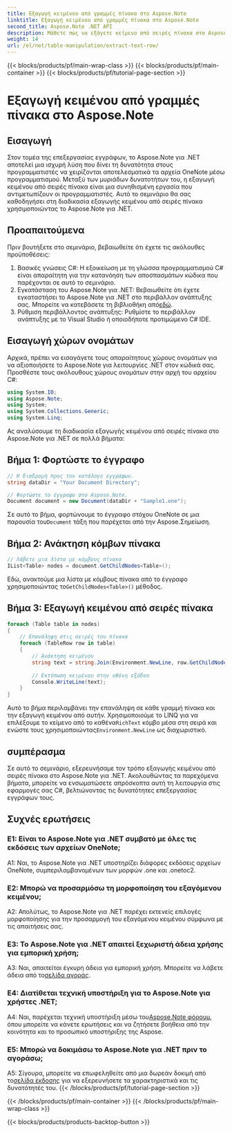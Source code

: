 ```yaml
---
title: Εξαγωγή κειμένου από γραμμές πίνακα στο Aspose.Note
linktitle: Εξαγωγή κειμένου από γραμμές πίνακα στο Aspose.Note
second_title: Aspose.Note .NET API
description: Μάθετε πώς να εξάγετε κείμενο από σειρές πίνακα στο Aspose.Note για .NET με αυτόν τον περιεκτικό οδηγό.
weight: 14
url: /el/net/table-manipulation/extract-text-row/
---
```


{{< blocks/products/pf/main-wrap-class >}}
{{< blocks/products/pf/main-container >}}
{{< blocks/products/pf/tutorial-page-section >}}

# Εξαγωγή κειμένου από γραμμές πίνακα στο Aspose.Note

## Εισαγωγή

Στον τομέα της επεξεργασίας εγγράφων, το Aspose.Note για .NET αποτελεί μια ισχυρή λύση που δίνει τη δυνατότητα στους προγραμματιστές να χειρίζονται αποτελεσματικά τα αρχεία OneNote μέσω προγραμματισμού. Μεταξύ των μυριάδων δυνατοτήτων του, η εξαγωγή κειμένου από σειρές πίνακα είναι μια συνηθισμένη εργασία που αντιμετωπίζουν οι προγραμματιστές. Αυτό το σεμινάριο θα σας καθοδηγήσει στη διαδικασία εξαγωγής κειμένου από σειρές πίνακα χρησιμοποιώντας το Aspose.Note για .NET.

## Προαπαιτούμενα

Πριν βουτήξετε στο σεμινάριο, βεβαιωθείτε ότι έχετε τις ακόλουθες προϋποθέσεις:

1. Βασικές γνώσεις C#: Η εξοικείωση με τη γλώσσα προγραμματισμού C# είναι απαραίτητη για την κατανόηση των αποσπασμάτων κώδικα που παρέχονται σε αυτό το σεμινάριο.
2.  Εγκατάσταση του Aspose.Note για .NET: Βεβαιωθείτε ότι έχετε εγκαταστήσει το Aspose.Note για .NET στο περιβάλλον ανάπτυξης σας. Μπορείτε να κατεβάσετε τη βιβλιοθήκη από[εδώ](https://releases.aspose.com/note/net/).
3. Ρύθμιση περιβάλλοντος ανάπτυξης: Ρυθμίστε το περιβάλλον ανάπτυξης με το Visual Studio ή οποιοδήποτε προτιμώμενο C# IDE.

## Εισαγωγή χώρων ονομάτων

Αρχικά, πρέπει να εισαγάγετε τους απαραίτητους χώρους ονομάτων για να αξιοποιήσετε το Aspose.Note για λειτουργίες .NET στον κώδικά σας. Προσθέστε τους ακόλουθους χώρους ονομάτων στην αρχή του αρχείου C#:

```csharp
using System.IO;
using Aspose.Note;
using System;
using System.Collections.Generic;
using System.Linq;
```

Ας αναλύσουμε τη διαδικασία εξαγωγής κειμένου από σειρές πίνακα στο Aspose.Note για .NET σε πολλά βήματα:

## Βήμα 1: Φορτώστε το έγγραφο

```csharp
// Η διαδρομή προς τον κατάλογο εγγράφων.
string dataDir = "Your Document Directory";

// Φορτώστε το έγγραφο στο Aspose.Note.
Document document = new Document(dataDir + "Sample1.one");
```

 Σε αυτό το βήμα, φορτώνουμε το έγγραφο στόχου OneNote σε μια παρουσία του`Document` τάξη που παρέχεται από την Aspose.Σημείωση.

## Βήμα 2: Ανάκτηση κόμβων πίνακα

```csharp
// Λάβετε μια λίστα με κόμβους πίνακα
IList<Table> nodes = document.GetChildNodes<Table>();
```

 Εδώ, ανακτούμε μια λίστα με κόμβους πίνακα από το έγγραφο χρησιμοποιώντας το`GetChildNodes<Table>()` μέθοδος.

## Βήμα 3: Εξαγωγή κειμένου από σειρές πίνακα

```csharp
foreach (Table table in nodes)
{
	// Επανάληψη στις σειρές του πίνακα
	foreach (TableRow row in table)
	{
		// Ανάκτηση κειμένου
		string text = string.Join(Environment.NewLine, row.GetChildNodes<RichText>().Select(e => e.Text)) + Environment.NewLine;
   
		// Εκτύπωση κειμένου στην οθόνη εξόδου
		Console.WriteLine(text);
	}
}
```

 Αυτό το βήμα περιλαμβάνει την επανάληψη σε κάθε γραμμή πίνακα και την εξαγωγή κειμένου από αυτήν. Χρησιμοποιούμε το LINQ για να επιλέξουμε το κείμενο από το καθένα`RichText` κόμβο μέσα στη σειρά και ενώστε τους χρησιμοποιώντας`Environment.NewLine` ως διαχωριστικό.

## συμπέρασμα

Σε αυτό το σεμινάριο, εξερευνήσαμε τον τρόπο εξαγωγής κειμένου από σειρές πίνακα στο Aspose.Note για .NET. Ακολουθώντας τα παρεχόμενα βήματα, μπορείτε να ενσωματώσετε απρόσκοπτα αυτή τη λειτουργία στις εφαρμογές σας C#, βελτιώνοντας τις δυνατότητες επεξεργασίας εγγράφων τους.

## Συχνές ερωτήσεις

### Ε1: Είναι το Aspose.Note για .NET συμβατό με όλες τις εκδόσεις των αρχείων OneNote;

A1: Ναι, το Aspose.Note για .NET υποστηρίζει διάφορες εκδόσεις αρχείων OneNote, συμπεριλαμβανομένων των μορφών .one και .onetoc2.

### Ε2: Μπορώ να προσαρμόσω τη μορφοποίηση του εξαγόμενου κειμένου;

A2: Απολύτως, το Aspose.Note για .NET παρέχει εκτενείς επιλογές μορφοποίησης για την προσαρμογή του εξαγόμενου κειμένου σύμφωνα με τις απαιτήσεις σας.

### Ε3: Το Aspose.Note για .NET απαιτεί ξεχωριστή άδεια χρήσης για εμπορική χρήση;

 A3: Ναι, απαιτείται έγκυρη άδεια για εμπορική χρήση. Μπορείτε να λάβετε άδεια από το[σελίδα αγοράς](https://purchase.aspose.com/buy).

### Ε4: Διατίθεται τεχνική υποστήριξη για το Aspose.Note για χρήστες .NET;

 A4: Ναι, παρέχεται τεχνική υποστήριξη μέσω του[Aspose.Note φόρουμ](https://forum.aspose.com/c/note/28), όπου μπορείτε να κάνετε ερωτήσεις και να ζητήσετε βοήθεια από την κοινότητα και το προσωπικό υποστήριξης της Aspose.

### Ε5: Μπορώ να δοκιμάσω το Aspose.Note για .NET πριν το αγοράσω;

 A5: Σίγουρα, μπορείτε να επωφεληθείτε από μια δωρεάν δοκιμή από το[σελίδα έκδοσης](https://releases.aspose.com/) για να εξερευνήσετε τα χαρακτηριστικά και τις δυνατότητές του.
{{< /blocks/products/pf/tutorial-page-section >}}

{{< /blocks/products/pf/main-container >}}
{{< /blocks/products/pf/main-wrap-class >}}

{{< blocks/products/products-backtop-button >}}
